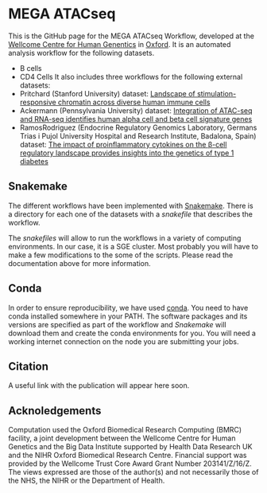 # MEGA ATACseq

This is the GitHub page for the MEGA ATACseq Workflow, developed at the [Wellcome Centre for Human Genentics](https://www.well.ox.ac.uk/) in [Oxford](http://www.ox.ac.uk/). It is an automated analysis workflow for the following datasets.
- B cells
- CD4 Cells 
It also includes three workflows for the following external datasets:
- Pritchard (Stanford University) dataset: [Landscape of stimulation-responsive chromatin across diverse human immune cells](https://doi.org/10.1101/409722)
- Ackermann (Pennsylvania University) dataset: [Integration of ATAC-seq and RNA-seq identifies human alpha cell and beta cell signature genes](https://doi.org/10.1016/j.molmet.2016.01.002)
- RamosRodriguez (Endocrine Regulatory Genomics Laboratory, Germans Trias i Pujol University Hospital and Research Institute, Badalona, Spain) dataset: [The impact of proinflammatory cytokines on the β-cell regulatory landscape provides insights into the genetics of type 1 diabetes](https://www.nature.com/articles/s41588-019-0524-6)

## Snakemake

The different workflows have been implemented with [Snakemake](https://snakemake.readthedocs.io/en/stable/). There is a directory for each one of the datasets with a _snakefile_ that describes the workflow.

The _snakefiles_ will allow to run the workflows in a variety of computing environments. In our case, it is a SGE cluster. Most probably you will have to make a few modifications to the some of the scripts. Please read the documentation above for more information.

## Conda

In order to ensure reproducibility, we have used [conda](https://docs.conda.io/en/latest/). You need to have conda installed somewhere in your PATH. The software packages and its versions are specified as part of the workflow and _Snakemake_ will download them and create the conda environments for you. You will need a working internet connection on the node you are submitting your jobs.

## Citation

A useful link with the publication will appear here soon.

## Acknoledgements
Computation used the Oxford Biomedical Research Computing (BMRC) facility, a joint development between the Wellcome Centre for Human Genetics and the Big Data Institute supported by Health Data Research UK and the NIHR Oxford Biomedical Research Centre. Financial support was provided by the Wellcome Trust Core Award Grant Number 203141/Z/16/Z. The views expressed are those of the author(s) and not necessarily those of the NHS, the NIHR or the Department of Health.
